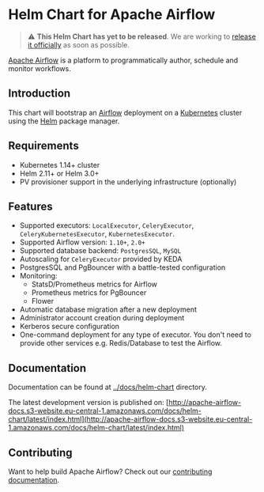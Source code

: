 <!--
 Licensed to the Apache Software Foundation (ASF) under one
 or more contributor license agreements.  See the NOTICE file
 distributed with this work for additional information
 regarding copyright ownership.  The ASF licenses this file
 to you under the Apache License, Version 2.0 (the
 "License"); you may not use this file except in compliance
 with the License.  You may obtain a copy of the License at

   http://www.apache.org/licenses/LICENSE-2.0

 Unless required by applicable law or agreed to in writing,
 software distributed under the License is distributed on an
 "AS IS" BASIS, WITHOUT WARRANTIES OR CONDITIONS OF ANY
 KIND, either express or implied.  See the License for the
 specific language governing permissions and limitations
 under the License.
 -->

# Helm Chart for Apache Airflow

> :warning: **This Helm Chart has yet to be released**. We are working to [release it officially](https://github.com/apache/airflow/issues/10752) as soon as possible.

[Apache Airflow](https://airflow.apache.org/) is a platform to programmatically author, schedule and monitor workflows.

## Introduction

This chart will bootstrap an [Airflow](https://airflow.apache.org) deployment on a [Kubernetes](http://kubernetes.io)
cluster using the [Helm](https://helm.sh) package manager.

## Requirements

- Kubernetes 1.14+ cluster
- Helm 2.11+ or Helm 3.0+
- PV provisioner support in the underlying infrastructure (optionally)

## Features

* Supported executors: ``LocalExecutor``, ``CeleryExecutor``, ``CeleryKubernetesExecutor``, ``KubernetesExecutor``.
* Supported Airflow version: ``1.10+``, ``2.0+``
* Supported database backend: ``PostgresSQL``, ``MySQL``
* Autoscaling for ``CeleryExecutor`` provided by KEDA
* PostgresSQL and PgBouncer with a battle-tested configuration
* Monitoring:
   * StatsD/Prometheus metrics for Airflow
   * Prometheus metrics for PgBouncer
   * Flower
* Automatic database migration after a new deployment
* Administrator account creation during deployment
* Kerberos secure configuration
* One-command deployment for any type of executor. You don't need to provide other services e.g. Redis/Database to test the Airflow.

## Documentation

Documentation can be found at [../docs/helm-chart](/docs/helm-chart) directory.

The latest development version is published on:
[http://apache-airflow-docs.s3-website.eu-central-1.amazonaws.com/docs/helm-chart/latest/index.html](http://apache-airflow-docs.s3-website.eu-central-1.amazonaws.com/docs/helm-chart/latest/index.html)

## Contributing

Want to help build Apache Airflow? Check out our [contributing documentation](../CONTRIBUTING.rst).
